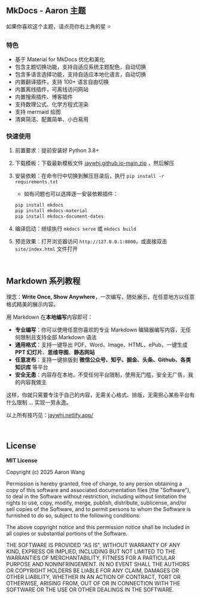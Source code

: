 ## MkDocs - Aaron 主题

如果你喜欢这个主题，请点亮你右上角的星 ⭐️

### 特色

- 基于 Material for MkDocs 优化和美化
- 包含主题切换功能，支持自适应系统主题配色，自动切换
- 包含多语言选择功能，支持自适应本地化语言，自动切换
- 内置翻译插件，支持 100+ 语言自由切换
- 内置离线插件，可离线访问网站
- 内置搜索插件、博客插件
- 支持数理公式、化学方程式渲染
- 支持 mermaid 绘图
- 清爽简洁、配置简单、小白易用

### 快速使用

1. 前置要求：提前安装好 Python 3.8+
2. 下载模板：下载最新模板文件 [jaywhj.github.io-main.zip](https://github.com/jaywhj/jaywhj.github.io/archive/refs/heads/main.zip) ，然后解压
3. 安装依赖：在命令行中切换到解压目录后，执行 `pip install -r requirements.txt`
   - 如有问题也可以选择逐一安装依赖插件：
    ```bash
    pip install mkdocs
    pip install mkdocs-material
    pip install mkdocs-document-dates
    ```
    
4. 编译启动：继续执行 `mkdocs serve` 或 `mkdocs build`
5. 预览效果：打开浏览器访问 `http://127.0.0.1:8000`，或直接双击 `site/index.html` 文件打开

<br />

## Markdown 系列教程

理念：**Write Once, Show Anywhere**，一次编写，随处展示，在任意地方以任意格式精美的展示内容。

用 Markdown 在**本地编写**内容即可：

- **专业编写**：你可以使用任意你喜欢的专业 Markdown 编辑器编写内容，无任何限制且支持全部 Markdown 语法
- **通用格式**：支持一键导出 PDF、Word、Image、HTML、ePub，一键生成 **PPT 幻灯片**、**思维导图**、**静态网站**
- **任意发布**：支持一键排版到 **微信公众号、知乎、掘金、头条、Github、各类知识库** 等平台
- **安全无患**：内容存在本地，不受任何平台限制，使用无门槛，安全无广告，我的内容我做主

这样，你就只需要专注于自己的内容，无需关心格式、排版，无需担心某些平台有什么限制 ... 实现一劳永逸。



以上所有技巧见：[jaywhj.netlify.app/](https://jaywhj.netlify.app/)

<br />

## License

**MIT License**

Copyright (c) 2025 Aaron Wang

Permission is hereby granted, free of charge, to any person obtaining a copy
of this software and associated documentation files (the "Software"), to deal
in the Software without restriction, including without limitation the rights
to use, copy, modify, merge, publish, distribute, sublicense, and/or sell
copies of the Software, and to permit persons to whom the Software is
furnished to do so, subject to the following conditions:

The above copyright notice and this permission notice shall be included in all
copies or substantial portions of the Software.

THE SOFTWARE IS PROVIDED "AS IS", WITHOUT WARRANTY OF ANY KIND, EXPRESS OR
IMPLIED, INCLUDING BUT NOT LIMITED TO THE WARRANTIES OF MERCHANTABILITY,
FITNESS FOR A PARTICULAR PURPOSE AND NONINFRINGEMENT. IN NO EVENT SHALL THE
AUTHORS OR COPYRIGHT HOLDERS BE LIABLE FOR ANY CLAIM, DAMAGES OR OTHER
LIABILITY, WHETHER IN AN ACTION OF CONTRACT, TORT OR OTHERWISE, ARISING FROM,
OUT OF OR IN CONNECTION WITH THE SOFTWARE OR THE USE OR OTHER DEALINGS IN THE
SOFTWARE.

